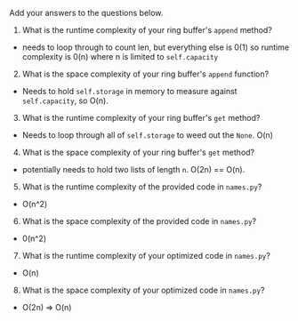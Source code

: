 Add your answers to the questions below.

1. What is the runtime complexity of your ring buffer's `append` method?
- needs to loop through to count len, but everything else is 0(1) so runtime complexity is 0(n) where n is limited to `self.capacity` 

2. What is the space complexity of your ring buffer's `append` function?
- Needs to hold `self.storage` in memory to measure against `self.capacity`, so O(n). 

3. What is the runtime complexity of your ring buffer's `get` method?
- Needs to loop through all of `self.storage` to weed out the `None`. O(n) 

4. What is the space complexity of your ring buffer's `get` method?
- potentially needs to hold two lists of length `n`. O(2n)
 == O(n).

5. What is the runtime complexity of the provided code in `names.py`?
- O(n^2)

6. What is the space complexity of the provided code in `names.py`?
- 0(n^2)

7. What is the runtime complexity of your optimized code in `names.py`?
- O(n)

8. What is the space complexity of your optimized code in `names.py`?
- O(2n) => O(n)